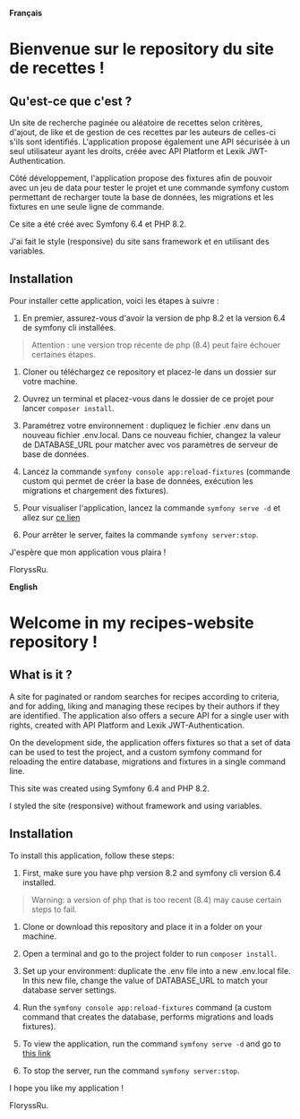 **Français**
# Bienvenue sur le repository du site de recettes !

## Qu'est-ce que c'est ?

Un site de recherche paginée ou aléatoire de recettes selon critères, d'ajout, de like et de gestion de ces recettes par les auteurs de celles-ci s'ils sont identifiés. L'application propose également une API sécurisée à un seul utilisateur ayant les droits, créée avec API Platform et Lexik JWT-Authentication.  

Côté développement, l'application propose des fixtures afin de pouvoir avec un jeu de data pour tester le projet et une commande symfony custom permettant de recharger toute la base de données, les migrations et les fixtures en une seule ligne de commande.  

Ce site a été créé avec Symfony 6.4 et PHP 8.2.  

J'ai fait le style (responsive) du site sans framework et en utilisant des variables.

## Installation

Pour installer cette application, voici les étapes à suivre :

1) En premier, assurez-vous d'avoir la version de php 8.2 et la version 6.4 de symfony cli installées.
> Attention : une version trop récente de php (8.4) peut faire échouer certaines étapes.

1) Cloner ou téléchargez ce repository et placez-le dans un dossier sur votre machine.

2) Ouvrez un terminal et placez-vous dans le dossier de ce projet pour lancer ```composer install```.

3) Paramétrez votre environnement : dupliquez le fichier .env dans un nouveau fichier .env.local. Dans ce nouveau fichier, changez la valeur de DATABASE_URL pour matcher avec vos paramètres de serveur de base de données.
   
4) Lancez la commande ```symfony console app:reload-fixtures``` (commande custom qui permet de créer la base de données, exécution les migrations et chargement des fixtures).

5) Pour visualiser l'application, lancez la commande ```symfony serve -d``` et allez sur [ce lien](https://127.0.0.1:8000/)

6) Pour arrêter le server, faites la commande ```symfony server:stop```.

J'espère que mon application vous plaira !

FloryssRu.





**English**
# Welcome in my recipes-website repository !

## What is it ?

A site for paginated or random searches for recipes according to criteria, and for adding, liking and managing these recipes by their authors if they are identified. The application also offers a secure API for a single user with rights, created with API Platform and Lexik JWT-Authentication.  

On the development side, the application offers fixtures so that a set of data can be used to test the project, and a custom symfony command for reloading the entire database, migrations and fixtures in a single command line.  

This site was created using Symfony 6.4 and PHP 8.2.  

I styled the site (responsive) without framework and using variables.

## Installation

To install this application, follow these steps:

1) First, make sure you have php version 8.2 and symfony cli version 6.4 installed.
> Warning: a version of php that is too recent (8.4) may cause certain steps to fail.

1) Clone or download this repository and place it in a folder on your machine.

2) Open a terminal and go to the project folder to run ``composer install``.

3) Set up your environment: duplicate the .env file into a new .env.local file. In this new file, change the value of DATABASE_URL to match your database server settings.
   
4) Run the ``symfony console app:reload-fixtures`` command (a custom command that creates the database, performs migrations and loads fixtures).

5) To view the application, run the command ``symfony serve -d`` and go to [this link](https://127.0.0.1:8000/)

6) To stop the server, run the command ``symfony server:stop``.

I hope you like my application !

FloryssRu.
